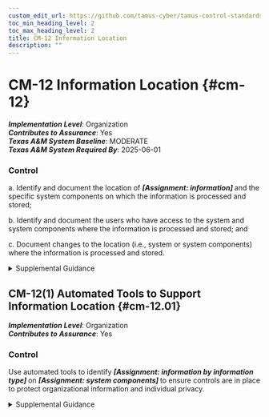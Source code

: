 ```yaml
---
custom_edit_url: https://github.com/tamus-cyber/tamus-control-standards/tree/main/content/tamus.edu/TAMUS_profile.yaml
toc_min_heading_level: 2
toc_max_heading_level: 2
title: CM-12 Information Location
description: ""
---
```


# CM-12 Information Location {#cm-12}

_**Implementation Level**_: Organization\
_**Contributes to Assurance**_: Yes\
_**Texas A&M System Baseline**_: MODERATE\
_**Texas A&M System Required By**_: 2025-06-01

### Control



a. Identify and document the location of <strong title="cm-12_odp"> <em>[Assignment: information]</em> </strong> and the specific system components on which the information is processed and stored;

b. Identify and document the users who have access to the system and system components where the information is processed and stored; and

c. Document changes to the location (i.e., system or system components) where the information is processed and stored.


<details><summary>Supplemental Guidance</summary>Information location addresses the need to understand where information is being processed and stored. Information location includes identifying where specific information types and information reside in system components and how information is being processed so that information flow can be understood and adequate protection and policy management provided for such information and system components. The security category of the information is also a factor in determining the controls necessary to protect the information and the system component where the information resides (see [FIPS 199](#628d22a1-6a11-4784-bc59-5cd9497b5445) ). The location of the information and system components is also a factor in the architecture and design of the system (see [SA-4](/catalog/sa/sa-04), [SA-8](/catalog/sa/sa-08), [SA-17](/catalog/sa/sa-17)).</details>


## CM-12(1) Automated Tools to Support Information Location {#cm-12.01}

_**Implementation Level**_: Organization\
_**Contributes to Assurance**_: Yes

### Control

Use automated tools to identify <strong title="cm-12.01_odp.01"> <em>[Assignment: information by information type]</em> </strong> on <strong title="cm-12.01_odp.02"> <em>[Assignment: system components]</em> </strong> to ensure controls are in place to protect organizational information and individual privacy.


<details><summary>Supplemental Guidance</summary>The use of automated tools helps to increase the effectiveness and efficiency of the information location capability implemented within the system. Automation also helps organizations manage the data produced during information location activities and share such information across the organization. The output of automated information location tools can be used to guide and inform system architecture and design decisions.</details>
